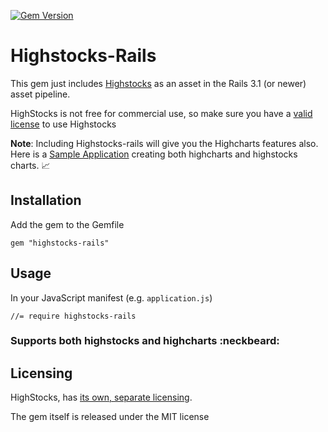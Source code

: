[![Gem Version](https://badge.fury.io/rb/highstocks-rails.png)](http://badge.fury.io/rb/highstocks-rails)

# Highstocks-Rails

This gem just includes [Highstocks](http://www.highcharts.com/products/highstock) as an asset in the Rails 3.1 (or newer) asset pipeline.

HighStocks is not free for commercial use, so make sure you have a [valid license](http://shop.highsoft.com/highstock.html) to use Highstocks

**Note**:  Including Highstocks-rails will give you the Highcharts features also.  Here is a [Sample Application](http://hidden-peak-3935.herokuapp.com) creating both highcharts and highstocks charts. :chart_with_upwards_trend:

## Installation

Add the gem to the Gemfile

    gem "highstocks-rails"
    

## Usage

In your JavaScript manifest (e.g. `application.js`)

    //= require highstocks-rails
    
### Supports both highstocks and highcharts :neckbeard:



## Licensing

HighStocks, has [its own, separate licensing](http://shop.highsoft.com/highstock.html).

The gem itself is released under the MIT license

